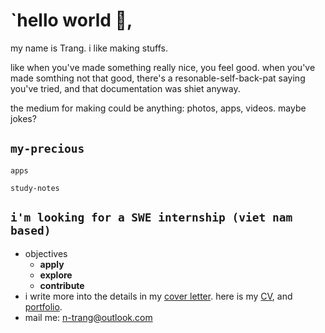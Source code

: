 # `hello world 👋, 
my name is Trang. i like making stuffs.

like when you've made something really nice, you feel good. when you've made somthing not that good, there's a resonable-self-back-pat saying you've tried, and that documentation was shiet anyway.

the medium for making could be anything: photos, apps, videos. maybe jokes?

## `my-precious`

`apps`

`study-notes`

## `i'm looking for a SWE internship (viet nam based)`
- objectives
    - **apply** 
    - **explore** 
    - **contribute**
- i write more into the details in my [cover letter](). here is my [CV](), and [portfolio]().
- mail me: <n-trang@outlook.com>


